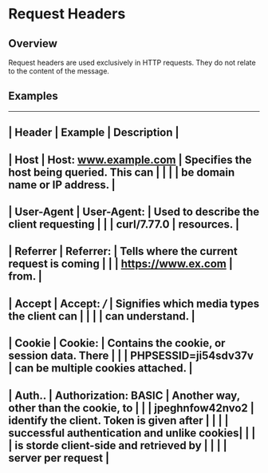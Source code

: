 # Request Headers

## Overview
Request headers are used exclusively in HTTP requests. They do not relate to the
content of the message.

## Examples
------------------------------------------------------------------------------------
| Header     | Example               | Description                                 |
------------------------------------------------------------------------------------
| Host       | Host: www.example.com | Specifies the host being queried. This can  |
|            |                       | be domain name or IP address.               |
------------------------------------------------------------------------------------
| User-Agent | User-Agent:           | Used to describe the client requesting      |
|            | curl/7.77.0           | resources.                                  |
------------------------------------------------------------------------------------
| Referrer   | Referrer:             | Tells where the current request is coming   |
|            | https://www.ex.com    | from.                                       |
------------------------------------------------------------------------------------
| Accept     | Accept: */*           | Signifies which media types the client can  |
|            |                       | can understand.                             |
------------------------------------------------------------------------------------
| Cookie     | Cookie:               | Contains the cookie, or session data. There |
|            | PHPSESSID=ji54sdv37v  | can be multiple cookies attached.           |
------------------------------------------------------------------------------------
| Auth..     | Authorization: BASIC  | Another way, other than the cookie, to      |
|            | jpeghnfow42nvo2       | identify the client. Token is given after   |
|            |                       | successful authentication and unlike cookies|
|            |                       | is storde client-side and retrieved by      |
|            |                       | server per request                          |
------------------------------------------------------------------------------------
